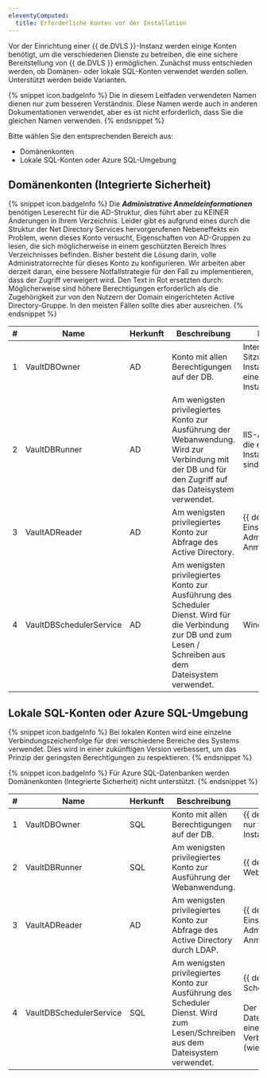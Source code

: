 ```yaml
---
eleventyComputed:
  title: Erforderliche Konten vor der Installation
---
```

Vor der Einrichtung einer {{ de.DVLS }}-Instanz werden einige Konten benötigt, um die verschiedenen Dienste zu betreiben, die eine sichere Bereitstellung von {{ de.DVLS }} ermöglichen. Zunächst muss entschieden werden, ob Domänen- oder lokale SQL-Konten verwendet werden sollen. Unterstützt werden beide Varianten.  

{% snippet icon.badgeInfo %}
Die in diesem Leitfaden verwendeten Namen dienen nur zum besseren Verständnis. Diese Namen werde auch in anderen Dokumentationen verwendet, aber es ist nicht erforderlich, dass Sie die gleichen Namen verwenden.
{% endsnippet %}

Bitte wählen Sie den entsprechenden Bereich aus:

* Domänenkonten
* Lokale SQL-Konten oder Azure SQL-Umgebung

## Domänenkonten (Integrierte Sicherheit) 

{% snippet icon.badgeInfo %}
Die ***Administrative Anmeldeinformationen*** benötigen Leserecht für die AD-Struktur, dies führt aber zu KEINER Änderungen in Ihrem Verzeichnis. Leider gibt es aufgrund eines durch die Struktur der Net Directory Services hervorgerufenen Nebeneffekts ein Problem, wenn dieses Konto versucht, Eigenschaften von AD-Gruppen zu lesen, die sich möglicherweise in einem geschützten Bereich Ihres Verzeichnisses befinden.
Bisher besteht die Lösung darin, volle Administratorrechte für dieses Konto zu konfigurieren. Wir arbeiten aber derzeit daran, eine bessere Notfallstrategie für den Fall zu implementieren, dass der Zugriff verweigert wird. Den Text in Rot ersetzten durch: Möglicherweise sind höhere Berechtigungen erforderlich als die Zugehörigkeit zur von den Nutzern der Domain eingerichteten Active Directory-Gruppe. In den meisten Fällen sollte dies aber ausreichen. 
{% endsnippet %}

| # | Name                  | Herkunft | Beschreibung                               | Konfiguriert in... |
| - | --------------------- | -------- | ------------------------------------------ | ------------------ |
| 1 | VaultDBOwner            | AD     | Konto mit allen Berechtigungen auf der DB. | Interaktive Windows-Sitzungen zum Installieren/Aktualisieren einer {{ de.DVLS }}-Instanz. |
| 2 | VaultDBRunner           | AD     | Am wenigsten privilegiertes Konto zur Ausführung der Webanwendung. Wird zur Verbindung mit der DB und für den Zugriff auf das Dateisystem verwendet. | IIS-Anwendungspools, die einer {{ de.DVLS }}-Instanz zugeordnet sind. |
| 3 | VaultADReader         | AD     | Am wenigsten privilegiertes Konto zur Abfrage des Active Directory. | {{ de.DVLS }}-Instanz-Einstellungen - Administrative Anmeldeinformationen. |
| 4 | VaultDBSchedulerService | AD     | Am wenigsten privilegiertes Konto zur Ausführung des Scheduler Dienst. Wird für die Verbindung zur DB und zum Lesen / Schreiben aus dem Dateisystem verwendet. | Windows Dienste |

## Lokale SQL-Konten oder Azure SQL-Umgebung

{% snippet icon.badgeInfo %}
Bei lokalen Konten wird eine einzelne Verbindungszeichenfolge für drei verschiedene Bereiche des Systems verwendet. Dies wird in einer zukünftigen Version verbessert, um das Prinzip der geringsten Berechtigungen zu respektieren.
{% endsnippet %}

{% snippet icon.badgeInfo %}
Für Azure SQL-Datenbanken werden Domänenkonten (Integrierte Sicherheit) nicht unterstützt.
{% endsnippet %}

| # | Name                  | Herkunft | Beschreibung                               | Konfiguriert in... |
| - | --------------------- | -------- | ------------------------------------------ | ------------------ |
| 1 | VaultDBOwner            | SQL    | Konto mit allen Berechtigungen auf der DB.                | {{ de.DVLSCONSOLE }} nur für Sitzungen zur Installation/Aktualisierung. |
| 2 | VaultDBRunner           | SQL    | Am wenigsten privilegiertes Konto zur Ausführung der Webanwendung.   | {{ de.DVLSCONSOLE }} - Webanwendung. |
| 3 | VaultADReader         | AD     | Am wenigsten privilegiertes Konto zur Abfrage des Active Directory durch LDAP. | {{ de.DVLS }}-Instanz-Einstellungen - Administrative Anmeldeinformationen. |
| 4 | VaultDBSchedulerService | SQL    | Am wenigsten privilegiertes Konto zur Ausführung des Scheduler Dienst. Wird zum Lesen/Schreiben aus dem Dateisystem verwendet. | {{ de.DVLSCONSOLE }} - Scheduler Dienst. <br><br>Der Zugriff auf die Datenbank erfolgt über eine einzelne Verbindungszeichenfolge (wie oben beschrieben.) |